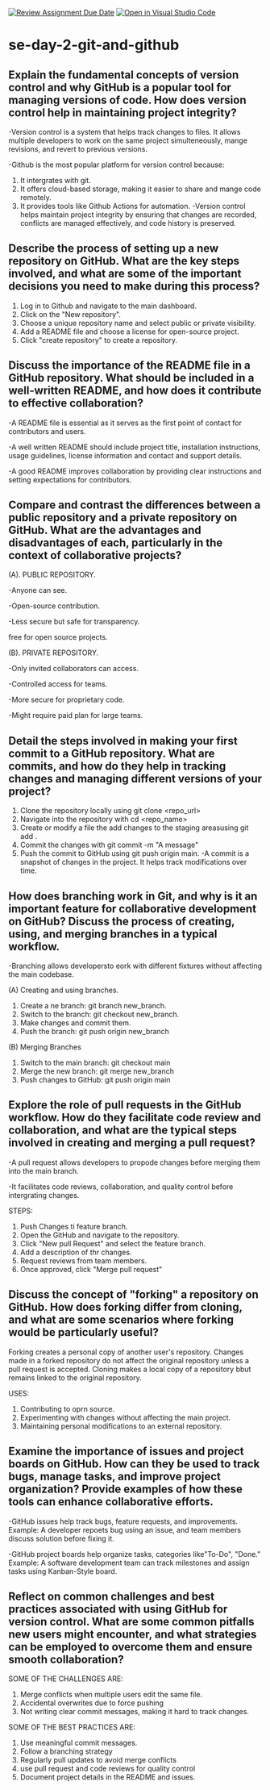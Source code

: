 [![Review Assignment Due Date](https://classroom.github.com/assets/deadline-readme-button-22041afd0340ce965d47ae6ef1cefeee28c7c493a6346c4f15d667ab976d596c.svg)](https://classroom.github.com/a/8wgCKhpZ)
[![Open in Visual Studio Code](https://classroom.github.com/assets/open-in-vscode-2e0aaae1b6195c2367325f4f02e2d04e9abb55f0b24a779b69b11b9e10269abc.svg)](https://classroom.github.com/online_ide?assignment_repo_id=18439828&assignment_repo_type=AssignmentRepo)
# se-day-2-git-and-github
## Explain the fundamental concepts of version control and why GitHub is a popular tool for managing versions of code. How does version control help in maintaining project integrity?
-Version control is a system that helps track changes to files. It allows multiple developers to work on the same project simulteneously, mange revisions, and revert to previous versions.

-Github is the most popular platform for version control because:
   1. It intergrates with git.
   2. It offers cloud-based storage, making it easier to share and mange code remotely.
   3. It provides tools like Github Actions for automation.
-Version control helps maintain project integrity by ensuring that changes are recorded, conflicts are managed effectively, and code history is preserved.

## Describe the process of setting up a new repository on GitHub. What are the key steps involved, and what are some of the important decisions you need to make during this process?
1. Log in to Github and navigate to the main dashboard.
2. Click on the "New repository".
3. Choose a unique repository name and select public or private visibility.
4. Add a README file and choose a license for open-source project.
5. Click "create repository" to create a repository.

## Discuss the importance of the README file in a GitHub repository. What should be included in a well-written README, and how does it contribute to effective collaboration?
-A README file is essential as it serves as the first point of contact for contributors and users. 

-A well written README should include project title, installation instructions, usage guidelines, license information and contact and support details.

-A good README improves collaboration by providing clear instructions and setting expectations for contributors.

## Compare and contrast the differences between a public repository and a private repository on GitHub. What are the advantages and disadvantages of each, particularly in the context of collaborative projects?
(A). PUBLIC REPOSITORY.

 -Anyone can see.
 
 -Open-source contribution.
 
 -Less secure but safe for transparency.
 
 free for open source projects.
 
(B). PRIVATE REPOSITORY.

-Only invited collaborators can access.

-Controlled access for teams.

-More secure for proprietary code.

-Might require paid plan for large teams.

## Detail the steps involved in making your first commit to a GitHub repository. What are commits, and how do they help in tracking changes and managing different versions of your project?
1. Clone the repository locally using git clone <repo_url>
2. Navigate into the repository with cd <repo_name>
3. Create or modify a file the add changes to the staging areasusing git add .
4. Commit the changes with git commit -m "A message"
5. Push the commit to GitHub using git push origin main. 
   -A commit is a snapshot of changes in the project. It helps track modifications over time.

## How does branching work in Git, and why is it an important feature for collaborative development on GitHub? Discuss the process of creating, using, and merging branches in a typical workflow.
-Branching allows developersto eork with different fixtures without affecting the main codebase.

(A) Creating and using branches.

   1. Create a ne branch: git branch new_branch.
   2. Switch to the branch: git checkout new_branch.
   3. Make changes and commit them.
   4. Push the branch: git push origin new_branch
      
(B) Merging Branches

  1. Switch to the main branch: git checkout main
  2. Merge the new branch: git merge new_branch
  3. Push changes to GitHub: git push origin main

## Explore the role of pull requests in the GitHub workflow. How do they facilitate code review and collaboration, and what are the typical steps involved in creating and merging a pull request?
-A pull request allows developers to propode changes before merging them into the main branch.

-It facilitates code reviews, collaboration, and quality control before intergrating changes.

STEPS:

1. Push Changes ti feature branch.
2. Open the GitHub and navigate to the repository.
3. Click "New pull Request" and select the feature branch.
4. Add a description of thr changes.
5. Request reviews from team members.
6. Once approved, click "Merge pull request"

## Discuss the concept of "forking" a repository on GitHub. How does forking differ from cloning, and what are some scenarios where forking would be particularly useful?
Forking creates a personal copy of another user's repository. Changes made in a forked repository do not affect the original repository unless a pull request is accepted.
Cloning makes a local copy of a repository bbut remains linked to the original repository.

USES:

  1. Contributing to oprn source.
  2. Experimenting with changes without affecting the main project.
  3. Maintaining personal modifications to an external repository.

## Examine the importance of issues and project boards on GitHub. How can they be used to track bugs, manage tasks, and improve project organization? Provide examples of how these tools can enhance collaborative efforts.
-GitHub issues help track bugs, feature requests, and improvements. Example: A developer repoets bug using an issue, and team members discuss solution before fixing it.

-GitHub project boards help organize tasks, categories like"To-Do", "Done." Example: A software development team can track milestones and assign tasks using Kanban-Style board.

## Reflect on common challenges and best practices associated with using GitHub for version control. What are some common pitfalls new users might encounter, and what strategies can be employed to overcome them and ensure smooth collaboration?

SOME OF THE CHALLENGES ARE:
1. Merge conflicts when multiple users edit the same file.
2. Accidental overwrites due to force pushing
3. Not writing clear commit messages, making it hard to track changes.

SOME OF THE BEST PRACTICES ARE:
1. Use meaningful commit messages.
2. Follow a branching strategy
3. Regularly pull updates to avoid merge conflicts
4. use pull request and code reviews for quality control
5. Document project details in the README and issues.
